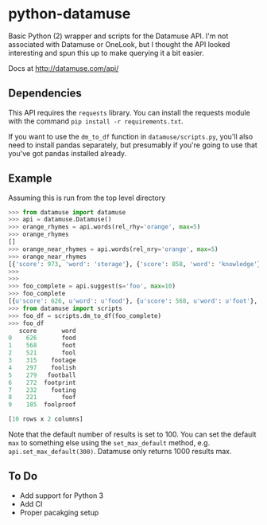 # python-datamuse

Basic Python (2) wrapper and scripts for the Datamuse API. I'm not associated with Datamuse or OneLook, but I thought the API looked interesting and spun this up to make querying it a bit easier.

Docs at http://datamuse.com/api/

## Dependencies

This API requires the `requests` library. You can install the requests module with the command `pip install -r requirements.txt`.

If you want to use the `dm_to_df` function in `datamuse/scripts.py`, you'll also need to install pandas separately, but presumably if you're going to use that you've got pandas installed already.

## Example

Assuming this is run from the top level directory
```python
>>> from datamuse import datamuse
>>> api = datamuse.Datamuse()
>>> orange_rhymes = api.words(rel_rhy='orange', max=5)
>>> orange_rhymes
[]
>>> orange_near_rhymes = api.words(rel_nry='orange', max=5)
>>> orange_near_rhymes
[{'score': 973, 'word': 'storage'}, {'score': 858, 'word': 'knowledge'}, {'score': 615, 'word': 'homage'}, {'score': 560, 'word': 'warrant'}]
>>>
>>>
>>> foo_complete = api.suggest(s='foo', max=10)
>>> foo_complete
[{u'score': 626, u'word': u'food'}, {u'score': 568, u'word': u'foot'}, {u'score': 520, u'word': u'fool'}, {u'score': 315, u'word': u'footage'}, {u'score': 297, u'word': u'foolish'}, {u'score': 279, u'word': u'football'}, {u'score': 272, u'word': u'footprint'}, {u'score': 232, u'word': u'footing'}, {u'score': 221, u'word': u'foof'}, {u'score': 185, u'word': u'foolproof'}]
>>> from datamuse import scripts
>>> foo_df = scripts.dm_to_df(foo_complete)
>>> foo_df
   score       word
0    626       food
1    568       foot
2    521       fool
3    315    footage
4    297    foolish
5    279   football
6    272  footprint
7    232    footing
8    221       foof
9    185  foolproof

[10 rows x 2 columns]
```

Note that the default number of results is set to 100. You can set the default `max` to something else using the `set_max_default` method, e.g. `api.set_max_default(300)`. Datamuse only returns 1000 results max.

## To Do

* Add support for Python 3
* Add CI
* Proper pacakging setup
